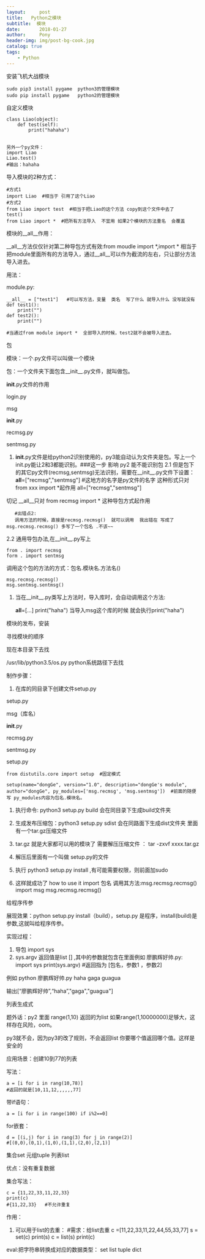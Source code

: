 ```yaml
---
layout:     post
title:   Python之模块
subtitle:  模块
date:       2018-01-27
author:     Pony
header-img: img/post-bg-cook.jpg
catalog: true
tags:
    - Python
---
```


安装飞机大战模块

    sudo pip3 install pygame  python3的管理模块
    sudo pip install pygame   python2的管理模块

自定义模块

    class Liao(object):
        def test(self):
            print("hahaha")
            
            
    另外一个py文件：
    import Liao
    Liao.test()
    #输出：hahaha

导入模块的2种方式：

    #方式1
    import Liao  #相当于 引用了这个Liao
    #方式2
    from Liao import test  #相当于把Liao的这个方法 copy到这个文件中去了
    test()
    from Liao import *  #把所有方法导入  不宜用 如果2个模块的方法重名  会覆盖

模块的__all__作用：

__all__方法仅仅针对第二种导包方式有效:from moudle import *,import * 相当于把module里面所有的方法导入，通过__all__可以作为截流的左右，只让部分方法导入进去。

用法：

module.py:

    __all__ = ["test1"]   #可以写方法，变量  类名  写了什么 就导入什么 没写就没有
    def test1():
        print("")
    def test2():    
        print("")
        
    #当通过from module import *  全部导入的时候，test2就不会被导入进去。    



包

模块：一个.py文件可以叫做一个模块

包：一个文件夹下面包含__init__.py文件，就叫做包。

__init__.py文件的作用

login.py

msg    

__init__.py

recmsg.py     

sentmsg.py

1. __init__.py文件是给python2识别使用的，py3能自动认为文件夹是包。写上一个init.py能让2和3都能识别。###这一步 影响 py2 能不能识别包
   2.1  但是包下的其它py文件(recmsg,sentmsg)无法识别，需要在__init__.py文件下设置：
       __all__=["recmsg","sentmsg"]   #这地方的名字是py文件的名字   这种形式只对from xxx import *起作用
   all=["recmsg","sentmsg"]

切记 __all__只对 from recmsg import * 这种导包方式起作用   

       #出错点2:
       调用方法的时候，直接是recmsg.recmsg()  就可以调用  我出错在 写成了msg.recmsg.recmsg() 多写了一个包名 .不该~~



2.2  通用导包办法,在__init__.py写上

    from . import recmsg
    form . import sentmsg

调用这个包的方法的方式：包名.模块名.方法名()

    msg.recmsg.recmsg()
    msg.sentmsg.sentmsg()





1. 当在__init__.py类写上方法时，导入库时，会自动调用这个方法: 

    __all__=[...]
    print("haha")   当导入msg这个库的时候 就会执行print("haha")



模块的发布，安装

 寻找模块的顺序

现在本目录下去找

/usr/lib/python3.5/os.py  python系统路径下去找

制作步骤：

1. 在库的同目录下创建文件setup.py

setup.py

msg（库名）

__init__.py

recmsg.py

sentmsg.py

setup.py

    from distutils.core import setup  #固定模式
    
    setup(name="dongGe", version="1.0", description="dongGe's module", author="dongGe", py_modules=['msg.recmsg', 'msg.sentmsg'])  #前面的随便写 py_modules内容为包名.模块名。 

1. 执行命令:  python3 setup.py build  会在同目录下生成build文件夹

1.  生成发布压缩包：python3 setup.py sdist   会在同路面下生成dist文件夹  里面有一个tar.gz压缩文件
2. tar.gz  就是大家都可以用的模块了  需要解压压缩文件  ： tar -zxvf  xxxx.tar.gz
3. 解压后里面有一个叫做 setup.py的文件
4. 执行  python3 setup.py install   ,有可能需要权限，则前面加sudo
5. 这样就成功了
   how to use it
   import 包名     调用其方法:msg.recmsg.recmsg()
       import msg
       msg.recmsg.recmsg()
   

给程序传参

展现效果：python setup.py install（build），setup.py 是程序，install(build)是参数,这就叫给程序传参。

实现过程：

1.  导包  import sys  
2. sys.argv  返回值是list  [] ,其中的参数就包含在里面例如
   廖鹏辉好帅.py:
       import sys
       print(sys.argv)  #返回指为 [包名，参数1 ，参数2]
   

例如 python 廖鹏辉好帅.py haha gaga guagua

输出[“廖鹏辉好帅”,“haha”,"gaga","guagua"]



列表生成式

题外话：py2 里面 range(1,10) 返回的为list  如果range(1,10000000)足够大，这样存在风险，oom。

py3就不会，因为py3的改了规则，不会返回list  你要哪个值返回哪个值。这样是安全的 

应用场景：创建10到77的列表

写法：

    a = [i for i in rang(10,78)]  
    #返回的就是[10,11,12,,,,,,77]

带if语句：

    a = [i for i in range(100) if i%2==0]

for嵌套：

    d = [(i,j) for i in rang(3) for j in range(2)]
    #[(0,0),(0,1),(1,0),(1,1),(2,0),(2,1)]

集合set  元组tuple  列表list

优点：没有重复数据

集合写法：

    c = {11,22,33,11,22,33}
    print(c)
    #{11,22,33}   #不允许重复

作用：

1. 可以用于list的去重：
       #需求：给list去重
       c =[11,22,33,11,22,44,55,33,77]
       s = set(c)
       print(s)
       c = list(s)
       print(c)
   



eval:把字符串转换成对应的数据类型：  set list tuple dict




